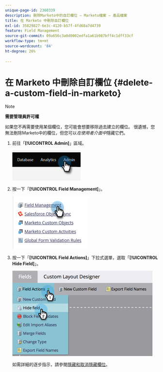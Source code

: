 ```yaml
---
unique-page-id: 2360339
description: 刪除Marketo中的自訂欄位 — Marketo檔案 — 產品檔案
title: 在 Marketo 中刪除自訂欄位
exl-id: 35829827-6e3c-4120-b57f-4fd68a7d4739
feature: Field Management
source-git-commit: 09a656c3a0d0002edfa1a61b987bff4c1dff33cf
workflow-type: tm+mt
source-wordcount: '84'
ht-degree: 26%

---
```


# 在 Marketo 中刪除自訂欄位 {#delete-a-custom-field-in-marketo}

>[!NOTE]
>
>**需要管理員許可權**

如果您不再需要使用某個欄位，您可能會想要移除過去建立的欄位。 很遺憾，您無法刪除Marketo中的欄位，但您可以&#x200B;_在使用者介面中_&#x200B;隱藏它們。

1. 前往「**[!UICONTROL Admin]**」區域。

   ![](assets/delete-a-custom-field-in-marketo-1.png)

1. 按一下「**[!UICONTROL Field Management]**」。

   ![](assets/delete-a-custom-field-in-marketo-2.png)

1. 按一下「**[!UICONTROL Field Actions]**」下拉式選單，選取「**[!UICONTROL Hide Field]**」。

   ![](assets/delete-a-custom-field-in-marketo-3.png)

   如需詳細的逐步指示，請參閱[隱藏和取消隱藏欄位](/help/marketo/product-docs/administration/field-management/hide-and-unhide-a-field.md)。
